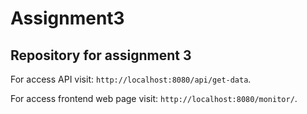 # Assignment3

## Repository for assignment 3

For access API visit: `http://localhost:8080/api/get-data`.

For access frontend web page visit: `http://localhost:8080/monitor/`.
